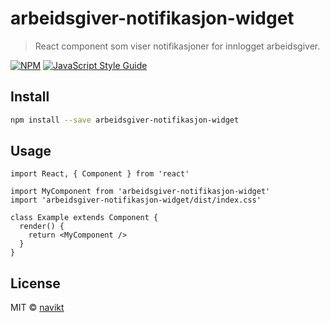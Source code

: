 # arbeidsgiver-notifikasjon-widget

> React component som viser notifikasjoner for innlogget arbeidsgiver.

[![NPM](https://img.shields.io/npm/v/@navikt/arbeidsgiver-notifikasjon-widget.svg)](https://www.npmjs.com/package/@navikt/arbeidsgiver-notifikasjon-widget) [![JavaScript Style Guide](https://img.shields.io/badge/code_style-standard-brightgreen.svg)](https://standardjs.com)

## Install

```bash
npm install --save arbeidsgiver-notifikasjon-widget
```

## Usage

```tsx
import React, { Component } from 'react'

import MyComponent from 'arbeidsgiver-notifikasjon-widget'
import 'arbeidsgiver-notifikasjon-widget/dist/index.css'

class Example extends Component {
  render() {
    return <MyComponent />
  }
}
```

## License

MIT © [navikt](https://github.com/navikt)

